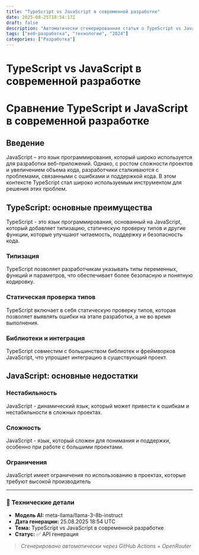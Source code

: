 ```yaml
---
title: "TypeScript vs JavaScript в современной разработке"
date: 2025-08-25T18:54:17Z
draft: false
description: "Автоматически сгенерированная статья о TypeScript vs JavaScript в современной разработке"
tags: ["веб-разработка", "технологии", "2024"]
categories: ["Разработка"]
---
```


# TypeScript vs JavaScript в современной разработке

**Сравнение TypeScript и JavaScript в современной разработке**
===========================================================

**Введение**
------------

JavaScript – это язык программирования, который широко используется для разработки веб-приложений. Однако, с ростом сложности проектов и увеличением объема кода, разработчики сталкиваются с проблемами, связанными с ошибками и поддержкой кода. В этом контексте TypeScript стал широко используемым инструментом для решения этих проблем.

**TypeScript: основные преимущества**
--------------------------------

TypeScript - это язык программирования, основанный на JavaScript, который добавляет типизацию, статическую проверку типов и другие функции, которые улучшают читаемость, поддержку и безопасность кода.

### **Типизация**

TypeScript позволяет разработчикам указывать типы переменных, функций и параметров, что обеспечивает более безопасную и понятную кодировку.

### **Статическая проверка типов**

TypeScript включает в себя статическую проверку типов, которая позволяет выявлять ошибки на этапе разработки, а не во время выполнения.

### **Библиотеки и интеграция**

TypeScript совместим с большинством библиотек и фреймворков JavaScript, что упрощает интеграцию в существующий проект.

**JavaScript: основные недостатки**
------------------------------

### **Нестабильность**

JavaScript - динамический язык, который может привести к ошибкам и нестабильности в сложных проектах.

### **Сложность**

JavaScript - язык, который сложен для понимания и поддержки, особенно при работе с большими проектами.

### **Ограничения**

JavaScript имеет ограничения по использованию в проектах, которые требуют высокой производитель

---

### 🔧 Технические детали

- **Модель AI:** meta-llama/llama-3-8b-instruct
- **Дата генерации:** 25.08.2025 18:54 UTC
- **Тема:** TypeScript vs JavaScript в современной разработке
- **Статус:** ✅ API генерация

> *Сгенерировано автоматически через GitHub Actions + OpenRouter*
